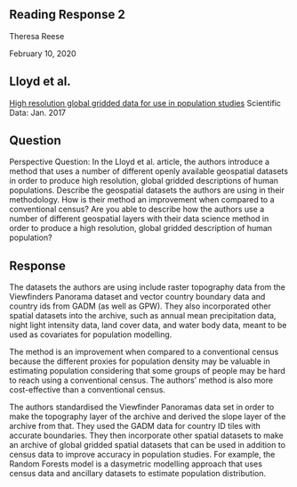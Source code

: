 ## Reading Response 2
Theresa Reese

February 10, 2020
## Lloyd et al.
[High resolution global gridded data for use in population studies](https://www.ncbi.nlm.nih.gov/pmc/articles/PMC5283062/) Scientific Data: Jan. 2017

## Question
Perspective Question: In the Lloyd et al. article, the authors introduce a method that uses a number of different openly available geospatial datasets in order to produce high resolution, global gridded descriptions of human populations. Describe the geospatial datasets the authors are using in their methodology. How is their method an improvement when compared to a conventional census? Are you able to describe how the authors use a number of different geospatial layers with their data science method in order to produce a high resolution, global gridded description of human population?

## Response
The datasets the authors are using include raster topography data from the Viewfinders Panorama dataset and vector country boundary data and country ids from GADM (as well as GPW). They also incorporated other spatial datasets into the archive, such as annual mean precipitation data, night light intensity data, land cover data, and water body data, meant to be used as covariates for population modelling.

The method is an improvement when compared to a conventional census because the different proxies for population density may be valuable in estimating population considering that some groups of people may be hard to reach using a conventional census. The authors’ method is also more cost-effective than a conventional census.

The authors standardised the Viewfinder Panoramas data set in order to make the topography layer of the archive and derived the slope layer of the archive from that. They used the GADM data for country ID tiles with accurate boundaries. They then incorporate other spatial datasets to make an archive of global gridded spatial datasets that can be used in addition to census data to improve accuracy in population studies. For example, the Random Forests model is a dasymetric modelling approach that uses census data and ancillary datasets to estimate population distribution.


